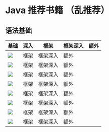Java 推荐书籍 （乱推荐）
===


语法基础
---


| 基础 | 深入 | 框架 | 框架深入 | 额外 | 
| ------ | ------- | ------- | ------- | ------- |
| ![](https://github.com/jxnu-liguobin/cs-summary-reflection/tree/master/src/main/java/cn/edu/jxnu/recommendbooks/1.jpg) | 框架 | 框架深入 | 额外 | 
| ![](https://github.com/jxnu-liguobin/cs-summary-reflection/tree/master/src/main/java/cn/edu/jxnu/recommendbooks/2.jpg) | 框架 | 框架深入 | 额外 | 
| ![](https://github.com/jxnu-liguobin/cs-summary-reflection/tree/master/src/main/java/cn/edu/jxnu/recommendbooks/3.jpg) | 框架 | 框架深入 | 额外 | 
| ![](https://github.com/jxnu-liguobin/cs-summary-reflection/tree/master/src/main/java/cn/edu/jxnu/recommendbooks/4.jpg) | 框架 | 框架深入 | 额外 | 
| ![](https://github.com/jxnu-liguobin/cs-summary-reflection/tree/master/src/main/java/cn/edu/jxnu/recommendbooks/5.jpg) | 框架 | 框架深入 | 额外 | 
| ![](https://github.com/jxnu-liguobin/cs-summary-reflection/tree/master/src/main/java/cn/edu/jxnu/recommendbooks/6.jpg) | 框架 | 框架深入 | 额外 | 
| ![](https://github.com/jxnu-liguobin/cs-summary-reflection/tree/master/src/main/java/cn/edu/jxnu/recommendbooks/7.jpg) | 框架 | 框架深入 | 额外 | 
| ![](https://github.com/jxnu-liguobin/cs-summary-reflection/tree/master/src/main/java/cn/edu/jxnu/recommendbooks/8.jpg) | 框架 | 框架深入 | 额外 | 
  
